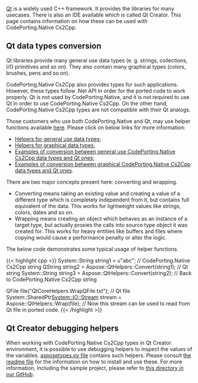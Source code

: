 [Qt](https://www.qt.io/) is a widely used C++ framework. It provides the libraries for many usecases. There is also an IDE available which is called Qt Creator. This page contains information on how these can be used with CodePorting.Native Cs2Cpp.

## Qt data types conversion ##

Qt libraries provide many general use data types (e. g. strings, collections, I/O primitives and so on). They also contain many graphical types (colors, brushes, pens and so on).

CodePorting.Native Cs2Cpp also provides types for such applications. However, these types follow .Net API in order for the ported code to work properly. Qt is not used by CodePorting.Native, and it is not required to use Qt in order to use CodePorting.Native Cs2Cpp. On the other hand, CodePorting.Native Cs2Cpp types are not compatible with their Qt analogs.

Those customers who use both CodePorting.Native and Qt, may use helper functions available [here](https://github.com/codeporting-native/codeporting-native-cs2cpp/tree/master/qt_helpers). Please click on below links for more information:

* [Helpers for general use data types](https://github.com/codeporting-native/codeporting-native-cs2cpp/blob/master/qt_helpers/include/qtcorehelpers.h);
* [Helpers for graphical data types](https://github.com/codeporting-native/codeporting-native-cs2cpp/blob/master/qt_helpers/include/qtguihelpers.h);
* [Examples of conversion between general use CodePorting.Native Cs2Cpp data types and Qt ones](https://github.com/codeporting-native/codeporting-native-cs2cpp/blob/master/qt_helpers/tests/test_qtcorehelpers.cpp);
* [Examples of conversion between graphical CodePorting.Native Cs2Cpp data types and Qt ones](https://github.com/codeporting-native/codeporting-native-cs2cpp/blob/master/qt_helpers/tests/test_qtguihelpers.cpp).

There are two major concepts present here: converting and wrapping.

* Converting means taking an existing value and creating a value of a different type which is completely independent from it, but contains full equivalent of the data. This works for lightweight values like strings, colors, dates and so on.
* Wrapping means creating an object which behaves as an instance of a target type, but actually proxies the calls into source type object it was created for. This works for heavy entities like buffers and files where copying would cause a performance penalty or alter the logic.

The below code demonstrates some typical usage of helper functions.

{{< highlight cpp >}}
System::String string1 = u"abc"; // CodePorting.Native Cs2Cpp string
QString string2 = Aspose::QtHelpers::Convert(string1); // Qt string
System::String string3 = Aspose::QtHelpers::Convert(string2); // Back to CodePorting.Native Cs2Cpp string

QFile file("QtCoreHelpers.WrapQFile.txt"); // Qt file
System::SharedPtr<System::IO::Stream> stream = Aspose::QtHelpers::Wrap(file); // Now this stream can be used to read from Qt file in ported code.
{{< /highlight >}}

## Qt Creator debugging helpers ##

When working with CodePorting.Native Cs2Cpp types in Qt Creator environment, it is possible to use debugging helpers to inspect the values of the variables. [asposetypes.py file](https://github.com/codeporting-native/codeporting-native-cs2cpp/blob/master/qtcreator_debugging_helpers/asposetypes.py) contains such helpers. Please consult [the readme file](https://github.com/codeporting-native/codeporting-native-cs2cpp/blob/master/qtcreator_debugging_helpers/README.md) for the information on how to install and use these. For more information, including the sample project, please refer to [this directory in our GitHub](https://github.com/codeporting-native/codeporting-native-cs2cpp/tree/master/qtcreator_debugging_helpers).